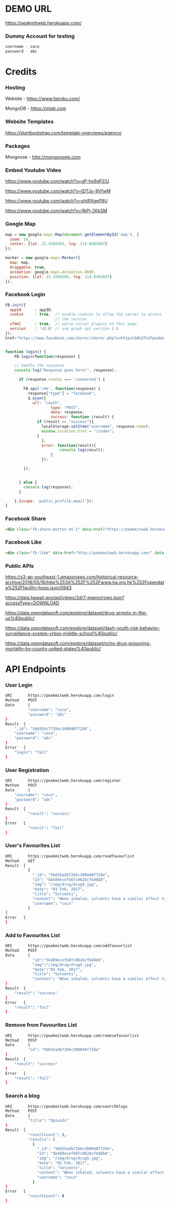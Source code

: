 # DEMO URL

https://peakmitweb.herokuapp.com/

### Dummy Account for testing

```sh
username - coco
password - abc
```

# Credits

### Hosting

Website - https://www.heroku.com/

MongoDB - https://mlab.com

### Website Templates

https://startbootstrap.com/template-overviews/agency/

### Packages

Mongoose - http://mongoosejs.com

### Embed Youtube Video
https://www.youtube.com/watch?v=gP-hx9qPZiU

https://www.youtube.com/watch?v=tDTJo-9VfwM

https://www.youtube.com/watch?v=shtRXgefI9U

https://www.youtube.com/watch?v=jfkPj-2KkSM


### Google Map
```js
map = new google.maps.Map(document.getElementById('map'), {
  zoom: 14,
  center: {lat: 22.4389204, lng: 114.0483697}
});

marker = new google.maps.Marker({
  map: map,
  draggable: true,
  animation: google.maps.Animation.DROP,
  position: {lat: 22.4389204, lng: 114.0483697}
});
```

### Facebook Login
```js
FB.init({
  appId      : appID,
  cookie     : true,  // enable cookies to allow the server to access
                      // the session
  xfbml      : true,  // parse social plugins on this page
  version    : 'v2.8' // use graph api version 2.8
});
href="https://www.facebook.com/sharer/sharer.php?u=https%3A%2F%2Fpeakmitweb.herokuapp.com%2F&amp;src=sdkpreparse" class="fb-xfbml-parse-ignore">Share</a></div>


function login() {
    FB.login(function(response) {

    // handle the response
    console.log("Response goes here!", response);

      if (response.status === 'connected') {

        FB.api('/me', function(response) {
          response["type"] = "facebook";
          $.ajax({
            url: "/auth",
  					type: "POST",
  					data: response,
  					success: function (result) {
              if (result == "success"){
                localStorage.setItem("username", response.name);
                window.location.href = "/index";
              }
      			},
      			error: function(result){
            			console.log(result);
    				}
  				});

        });


      } else {
        console.log(response);
      }

    },{scope: 'public_profile,email'});
}
```


### Facebook Share
```html
<div class="fb-share-button mt-1" data-href="https://peakmitweb.herokuapp.com/" data-layout="button" data-size="small" data-mobile-iframe="true"><a target="_blank" href="https://www.facebook.com/sharer/sharer.php?u=https%3A%2F%2Fpeakmitweb.herokuapp.com%2F&amp;src=sdkpreparse" class="fb-xfbml-parse-ignore">Share</a></div>
```

### Facebook Like
```html
<div class="fb-like" data-href="http://peakmitweb.herokuapp.com/" data-width="100px" data-layout="button" data-action="like" data-size="small" data-show-faces="true" data-share="false"></div>
```

### Public APIs

https://s3-ap-southeast-1.amazonaws.com/historical-resource-archive/2018/05/16/http%253A%252F%252Fwww.ha.org.hk%252Fopendata%252Ffacility-hosp.json/0943

https://data.hawaii.gov/api/views/2dr7-mwnn/rows.json?accessType=DOWNLOAD

https://data.opendatasoft.com/explore/dataset/drug-arrests-in-the-us%40public/

https://data.opendatasoft.com/explore/dataset/dash-youth-risk-behavior-surveillance-system-yrbss-middle-school%40public/

https://data.opendatasoft.com/explore/dataset/nchs-drug-poisoning-mortality-by-county-united-states%40public/



# API Endpoints

### User Login
```sh
URI       https://peakmitweb.herokuapp.com/login
Method	  POST
Data	  {
          "username": "coco",
          "password": "abc"
}
Result	{
    "_id": "5b6559c772bbc300040f720d",
    "username": "coco",
    "password": "abc"
}
Error	{
    "login": "fail"
}
```

### User Registration
```sh
URI       https://peakmitweb.herokuapp.com/register
Method	  POST
Data	  {
    "username": "coco",
    "password": "abc"
}
Result	{
          "result": "success"
}
Error	{
          "result": "fail"
}
```
### User's Favourites List
```sh
URI       https://peakmitweb.herokuapp.com/readfavourlist
Method	  GET
Result	[
          {
            "_id": "5b655adb72bbc300040f720e",
            "id": "5b489ecefb6fc062bcfbd8b8",
            "img": "/img/drug/drug5.jpg",
            "date": "03 Feb, 2017",
            "title": "Solvents",
            "content": "When inhaled, solvents have a similar effect to alcohol. They make people feel uninhibited, euphoric and dizzy.",
            "username": "coco"
          }
]
Error	{
}
```
### Add to Favourites List
```sh
URI       https://peakmitweb.herokuapp.com/addfavourlist
Method	  POST
Data	  {
            "id":"5b489ecefb6fc062bcfbd8b8",
            "img":"/img/drug/drug5.jpg",
            "date":"03 Feb, 2017",
            "title": "Solvents",
            "content": "When inhaled, solvents have a similar effect to alcohol. They make people feel uninhibited, euphoric and dizzy.",
}
Result	{
    "result": "success"
}
Error	{
    "result": "fail"
}
```
### Remove from Favourites List
```sh
URI       https://peakmitweb.herokuapp.com/removefavourlist
Method	  POST
Data	  {
          "id": "5b655adb72bbc300040f720e"
}
Result	{
    "result": "success"
}
Error	{
    "result": "fail"
}
```
### Search a blog
```sh
URI       https://peakmitweb.herokuapp.com/searchblogs
Method	  POST
Data	  {
          "title": "Opioids"
}
Result	{
          "resultCount": 1,
          "results": [
            {
              "_id": "5b655adb72bbc300040f720e",
              "id": "5b489ecefb6fc062bcfbd8b8",
              "img": "/img/drug/drug5.jpg",
              "date": "03 Feb, 2017",
              "title": "Solvents",
              "content": "When inhaled, solvents have a similar effect to alcohol. They make people feel uninhibited, euphoric and dizzy.",
              "username": "coco"
            }            
}
Error	{
          "resultCount": 0
}

